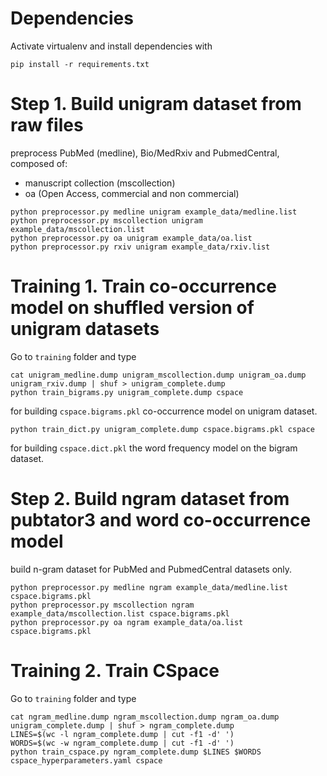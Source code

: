 # Dependencies
Activate virtualenv and install dependencies with

```
pip install -r requirements.txt
```

# Step 1. Build unigram dataset from raw files

preprocess PubMed (medline), Bio/MedRxiv and PubmedCentral, composed of:
- manuscript collection (mscollection)
- oa (Open Access, commercial and non commercial) 

```
python preprocessor.py medline unigram example_data/medline.list
python preprocessor.py mscollection unigram example_data/mscollection.list
python preprocessor.py oa unigram example_data/oa.list
python preprocessor.py rxiv unigram example_data/rxiv.list
```

# Training 1. Train co-occurrence model on shuffled version of unigram datasets

Go to `training` folder and type

```
cat unigram_medline.dump unigram_mscollection.dump unigram_oa.dump unigram_rxiv.dump | shuf > unigram_complete.dump 
python train_bigrams.py unigram_complete.dump cspace
```

for building `cspace.bigrams.pkl` co-occurrence model on unigram dataset.

```
python train_dict.py unigram_complete.dump cspace.bigrams.pkl cspace 
```

for building `cspace.dict.pkl` the word frequency model on the bigram dataset.


# Step 2. Build ngram dataset from pubtator3 and word co-occurrence model

build n-gram dataset for PubMed and PubmedCentral datasets only.

```
python preprocessor.py medline ngram example_data/medline.list cspace.bigrams.pkl
python preprocessor.py mscollection ngram example_data/mscollection.list cspace.bigrams.pkl
python preprocessor.py oa ngram example_data/oa.list cspace.bigrams.pkl
```

# Training 2. Train CSpace
Go to `training` folder and type

```
cat ngram_medline.dump ngram_mscollection.dump ngram_oa.dump unigram_complete.dump | shuf > ngram_complete.dump
LINES=$(wc -l ngram_complete.dump | cut -f1 -d' ')
WORDS=$(wc -w ngram_complete.dump | cut -f1 -d' ')
python train_cspace.py ngram_complete.dump $LINES $WORDS cspace_hyperparameters.yaml cspace 
```
